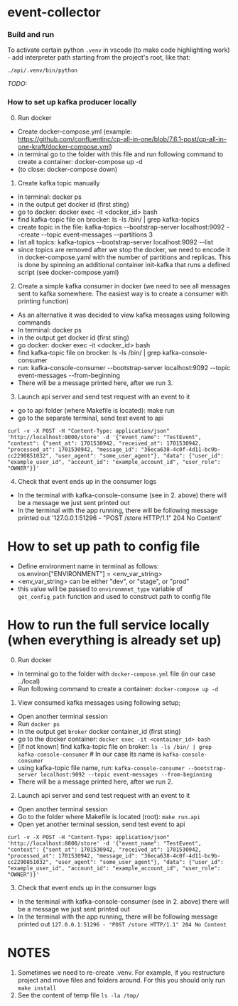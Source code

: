 # event-collector  

### Build and run  

To activate certain python `.venv` in vscode (to make code highlighting work) - add interpreter path starting from the project's root, like that:  
```shell
./api/.venv/bin/python
```  

*TODO:*



### How to set up kafka producer locally
0. Run docker
* Create docker-compose.yml (example: https://github.com/confluentinc/cp-all-in-one/blob/7.6.1-post/cp-all-in-one-kraft/docker-compose.yml)
* in terminal go to the folder with this file and run following command to create a container: docker-compose up -d
* (to close: docker-compose down)
 
1. Create kafka topic manually
* In terminal: docker ps 
* in the output get docker id (first sting)
* go to docker: docker exec -it <docker_id> bash
* find kafka-topic file on brocker: ls -ls /bin/ | grep kafka-topics
* create topic in the file: kafka-topics --bootstrap-server localhost:9092 --create --topic event-messages --partitions 3
* list all topics: kafka-topics --bootstrap-server localhost:9092 --list
* since topics are removed after we stop the docker, we need to encode it in docker-compose.yaml with the number of partitions and replicas. This is done by spinning an additional container init-kafka that runs a defined script (see docker-compose.yaml)


2. Create a simple kafka consumer in docker (we need to see all messages sent to kafka somewhere. The easiest way is to create a consumer with printing function)
* As an alternative it was decided to view kafka messages using following commands
* In terminal: docker ps 
* in the output get docker id (first sting)
* go docker: docker exec -it <docker_id> bash
* find kafka-topic file on brocker: ls -ls /bin/ | grep kafka-console-consumer
* run: kafka-console-consumer --bootstrap-server localhost:9092 --topic event-messages --from-beginning
* There will be a message printed here, after we run 3.


3. Launch api server and send test request with an event to it
* go to api folder (where Makefile is located): make run
* go to the separate terminal, send test event to api
```shell
curl -v -X POST -H "Content-Type: application/json" 'http://localhost:8000/store' -d '{"event_name": "TestEvent", "context": {"sent_at": 1701530942, "received_at": 1701530942, "processed_at": 1701530942, "message_id": "36eca638-4c0f-4d11-bc9b-cc2290851032", "user_agent": "some_user_agent"}, "data": {"user_id": "example_user_id", "account_id": "example_account_id", "user_role": "OWNER"}}'
```  

4. Check that event ends up in the consumer logs
* In the terminal with kafka-console-consume (see in 2. above) there will be a message we just sent printed out
* In the terminal with the app running, there will be following message printed out '127.0.0.1:51296 - "POST /store HTTP/1.1" 204 No Content'

# How to set up path to config file
* Define environment name in terminal as follows: os.environ["ENVIRONMENT"] = <env_var_string>
* <env_var_string> can be either "dev", or "stage", or "prod"
* this value will be passed to `environmnet_type` variable of `get_config_path` function and used to construct path to config file

# How to run the full service locally (when everything is already set up)
0. Run docker
* In terminal go to the folder with `docker-compose.yml` file (in our case ../local)
* Run following command to create a container: `docker-compose up -d`

1. View consumed kafka messages using following setup;
* Open another terminal session
* Run `docker ps`
* In the output get `broker` docker container_id (first sting)
* go to the docker container: `docker exec -it <container_id> bash`
* [if not known] find kafka-topic file on broker: `ls -ls /bin/ | grep kafka-console-consumer` # In our case its name is `kafka-console-consumer`
* using kafka-topic file name, run: `kafka-console-consumer --bootstrap-server localhost:9092 --topic event-messages --from-beginning`
* There will be a message printed here, after we run 2.

2. Launch api server and send test request with an event to it
* Open another terminal session
* Go to the folder where Makefile is located (root): `make run.api`
* Open yet another terminal session, send test event to api
```shell
curl -v -X POST -H "Content-Type: application/json" 'http://localhost:8000/store' -d '{"event_name": "TestEvent", "context": {"sent_at": 1701530942, "received_at": 1701530942, "processed_at": 1701530942, "message_id": "36eca638-4c0f-4d11-bc9b-cc2290851032", "user_agent": "some_user_agent"}, "data": {"user_id": "example_user_id", "account_id": "example_account_id", "user_role": "OWNER"}}'
```  

3. Check that event ends up in the consumer logs
* In the terminal with kafka-console-consumer (see in 2. above) there will be a message we just sent printed out
* In the terminal with the app running, there will be following message printed out `127.0.0.1:51296 - "POST /store HTTP/1.1" 204 No Content`


# NOTES
1. Sometimes we need to re-create .venv. For example, if you restructure project and move files and folders around. For this you should only run `make install`
2. See the content of temp file `ls -la /tmp/`
